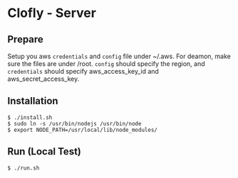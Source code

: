 # Clofly - Server

## Prepare

Setup you aws ```credentials``` and ```config``` file under ~/.aws. For deamon, make sure the files are under /root. ```config``` should specify the region, and ```credentials``` should specify aws_access_key_id and aws_secret_access_key.

## Installation

    $ ./install.sh
    $ sudo ln -s /usr/bin/nodejs /usr/bin/node
    $ export NODE_PATH=/usr/local/lib/node_modules/

## Run (Local Test)

    $ ./run.sh
